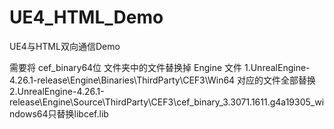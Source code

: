 # UE4_HTML_Demo
UE4与HTML双向通信Demo

需要将 cef_binary64位 文件夹中的文件替换掉 Engine 文件
1.UnrealEngine-4.26.1-release\Engine\Binaries\ThirdParty\CEF3\Win64 对应的文件全部替换
2.UnrealEngine-4.26.1-release\Engine\Source\ThirdParty\CEF3\cef_binary_3.3071.1611.g4a19305_windows64只替换libcef.lib